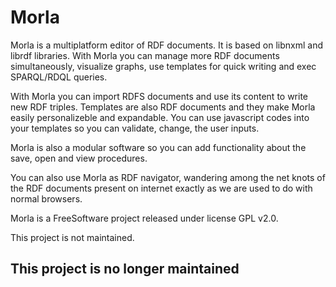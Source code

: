 # Morla

Morla is a multiplatform editor of RDF documents. It is based on libnxml and librdf libraries. With Morla you can manage more RDF documents simultaneously, visualize graphs, use templates for quick writing and exec SPARQL/RDQL queries.

With Morla you can import RDFS documents and use its content to write new RDF triples. Templates are also RDF documents and they make Morla easily personalizeble and expandable. You can use javascript codes into your templates so you can validate, change, the user inputs.

Morla is also a modular software so you can add functionality about the save, open and view procedures.

You can also use Morla as RDF navigator, wandering among the net knots of the RDF documents present on internet exactly as we are used to do with normal browsers.

Morla is a FreeSoftware project released under license GPL v2.0. 

This project is not maintained.

## This project is no longer maintained
